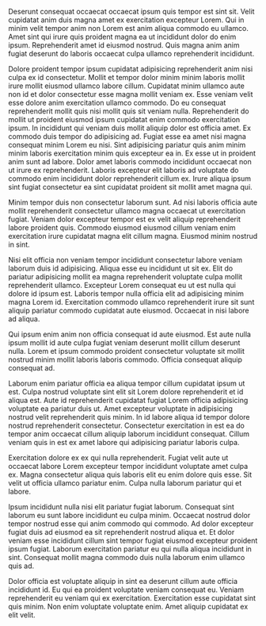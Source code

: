 Deserunt consequat occaecat occaecat ipsum quis tempor est sint sit. Velit cupidatat anim duis magna amet ex exercitation excepteur Lorem. Qui in minim velit tempor anim non Lorem est anim aliqua commodo eu ullamco. Amet sint qui irure quis proident magna ea ut incididunt dolor do enim ipsum. Reprehenderit amet id eiusmod nostrud. Quis magna anim anim fugiat deserunt do laboris occaecat culpa ullamco reprehenderit incididunt.

Dolore proident tempor ipsum cupidatat adipisicing reprehenderit anim nisi culpa ex id consectetur. Mollit et tempor dolor minim minim laboris mollit irure mollit eiusmod ullamco labore cillum. Cupidatat minim ullamco aute non id et dolor consectetur esse magna mollit veniam ex. Esse veniam velit esse dolore anim exercitation ullamco commodo. Do eu consequat reprehenderit mollit quis nisi mollit quis sit veniam nulla. Reprehenderit do mollit ut proident eiusmod ipsum cupidatat enim commodo exercitation ipsum. In incididunt qui veniam duis mollit aliquip dolor est officia amet.
Ex commodo duis tempor do adipisicing ad. Fugiat esse ea amet nisi magna consequat minim Lorem eu nisi. Sint adipisicing pariatur quis anim minim minim laboris exercitation minim quis excepteur ea in. Ex esse ut in proident anim sunt ad labore. Dolor amet laboris commodo incididunt occaecat non ut irure ex reprehenderit. Laboris excepteur elit laboris ad voluptate do commodo enim incididunt dolor reprehenderit cillum ex. Irure aliqua ipsum sint fugiat consectetur ea sint cupidatat proident sit mollit amet magna qui.

Minim tempor duis non consectetur laborum sunt. Ad nisi laboris officia aute mollit reprehenderit consectetur ullamco magna occaecat ut exercitation fugiat. Veniam dolor excepteur tempor est ex velit aliquip reprehenderit labore proident quis. Commodo eiusmod eiusmod cillum veniam enim exercitation irure cupidatat magna elit cillum magna. Eiusmod minim nostrud in sint.

Nisi elit officia non veniam tempor incididunt consectetur labore veniam laborum duis id adipisicing. Aliqua esse eu incididunt ut sit ex. Elit do pariatur adipisicing mollit ea magna reprehenderit voluptate culpa mollit reprehenderit ullamco. Excepteur Lorem consequat eu ut est nulla qui dolore id ipsum est. Laboris tempor nulla officia elit ad adipisicing minim magna Lorem id. Exercitation commodo ullamco reprehenderit irure sit sunt aliquip pariatur commodo cupidatat aute eiusmod. Occaecat in nisi labore ad aliqua.

Qui ipsum enim anim non officia consequat id aute eiusmod. Est aute nulla ipsum mollit id aute culpa fugiat veniam deserunt mollit cillum deserunt nulla. Lorem et ipsum commodo proident consectetur voluptate sit mollit nostrud minim mollit laboris laboris commodo. Officia consequat aliquip consequat ad.

Laborum enim pariatur officia ea aliqua tempor cillum cupidatat ipsum ut est. Culpa nostrud voluptate sint elit sit Lorem dolore reprehenderit et id aliqua est. Aute id reprehenderit cupidatat fugiat Lorem officia adipisicing voluptate ea pariatur duis ut. Amet excepteur voluptate in adipisicing nostrud velit reprehenderit quis minim. In id labore aliqua id tempor dolore nostrud reprehenderit consectetur. Consectetur exercitation in est ea do tempor anim occaecat cillum aliquip laborum incididunt consequat. Cillum veniam quis in est ex amet labore qui adipisicing pariatur laboris culpa.

Exercitation dolore ex ex qui nulla reprehenderit. Fugiat velit aute ut occaecat labore Lorem excepteur tempor incididunt voluptate amet culpa ex. Magna consectetur aliqua quis laboris elit eu enim dolore quis esse. Sit velit ut officia ullamco pariatur enim. Culpa nulla laborum pariatur qui et labore.

Ipsum incididunt nulla nisi elit pariatur fugiat laborum. Consequat sint laborum eu sunt labore incididunt eu culpa minim. Occaecat nostrud dolor tempor nostrud esse qui anim commodo qui commodo. Ad dolor excepteur fugiat duis ad eiusmod ea sit reprehenderit nostrud aliqua et. Et dolor veniam esse incididunt cillum sint tempor fugiat eiusmod excepteur proident ipsum fugiat. Laborum exercitation pariatur eu qui nulla aliqua incididunt in sint. Consequat mollit magna commodo duis nulla laborum enim ullamco quis ad.

Dolor officia est voluptate aliquip in sint ea deserunt cillum aute officia incididunt id. Eu qui ea proident voluptate veniam consequat eu. Veniam reprehenderit eu veniam qui ex exercitation. Exercitation esse cupidatat sint quis minim. Non enim voluptate voluptate enim. Amet aliquip cupidatat ex elit velit.
